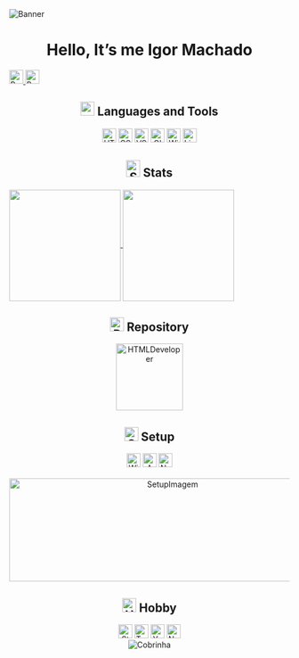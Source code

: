 <style>
  a {
  pointer-events: none;
}
</style>

<img alt="Banner" src="https://wallpaperaccess.com/full/8351209.gif"/>

<h1 align=center>
<!--    <img alt="Hello" width="30" height="30" src="https://emoji.gg/assets/emoji/4708_Pikachu_Hello.gif"/> --> 
   Hello, It’s me Igor Machado
<!--   <img alt="Hello" width="30" height="30" src="https://emoji.gg/assets/emoji/4708_Pikachu_Hello.gif"/>  --> 
</h1> 

<a href="https://www.linkedin.com/in/souzalift/" target="_blank"> 
   <img alt="BagLinkedin" src="https://img.shields.io/badge/LinkedIn-0077B5?style=for-the-badge&logo=linkedin&logoColor=white" height="25"/>
</a>
<a href="https://github.com/souzalift" target="_blank"> 
   <img alt="BagGithub" src="https://img.shields.io/badge/GitHub-100000?style=for-the-badge&logo=github&logoColor=white" height="25">
</a>
<!--
<div>
  <dl>
    <dt>⚔️ Systems Analyst .NET PL at Welcome the Future;</dt>
    <dt>🎓 Technical in systems development at SENAI CIMATEC;</dt>
    <dt>💹 Competency in C#, ASP.NET MVC, ASP.NET CORE, WEB API;</dt>
    <dt>💻 Currently studying Dotnet and C#;</dt>
  </dl>
</div>
<br>
 --> 
<div align="center">
  <h2><img src="https://emoji.discord.st/emojis/afadae59-17dd-4217-bf4f-f3ae92f27ab6.gif" width="25" height="25"> Languages and Tools</h2>
  <img alt="HTML5" src="https://img.shields.io/static/v1?style=for-the-badge&message=HTML5&color=E34F26&logo=HTML5&logoColor=FFFFFF&label=" height="25"/>
  <img alt="CSS3" src="https://img.shields.io/static/v1?style=for-the-badge&message=CSS3&color=1572B6&logo=CSS3&logoColor=FFFFFF&label=" height="25"/>
  <img alt="VSC" src="https://img.shields.io/badge/Visual_Studio_Code-0078D4?style=for-the-badge&logo=visual%20studio%20code&logoColor=white" height="25"/>
  <img alt="GIT" src="https://img.shields.io/badge/Git-F05032?style=for-the-badge&logo=git&logoColor=white" height="25"/>
  <img alt="Windows" src="https://img.shields.io/badge/Windows-0078D6?style=for-the-badge&logo=windows&logoColor=white" height="25"/>
  <img alt="Linux" src="https://img.shields.io/badge/Linux-FCC624?style=for-the-badge&logo=linux&logoColor=black" height="25"/>
</div>

<h2 align="center"><img alt="Status" src="https://emoji.gg/assets/emoji/4023-nitro.gif" width="25" height="30"> Stats</h2>

   <a href="https://github.com/Souzalift">
    <img align="center" height=200px src="https://github-readme-stats-git-masterrstaa-rickstaa.vercel.app/api?username=Souzalift&count_private=false&show_icons=true&locale=en&theme=dark#gh-dark-mode-only)](https://github.com/souzalift/github-readme-stats#gh-dark-mode-only)" />
  </a>
  <a href="https://github.com/Souzalift">
    <img align="center" height=200px src="https://github-readme-stats-git-masterrstaa-rickstaa.vercel.app/api/top-langs/?username=Souzalift&count_private=false&layout=compact&show_icons=true&locale=en&&theme=dark#gh-dark-mode-only&langs_count=8)](https://github.com/souzalift/github-readme-stats#gh-dark-mode-only)"/>
  </a>  


<h2 align="center"><img alt="Repositorio" src="https://emoji.discord.st/emojis/aea6b19d-1ebb-42b9-98d6-4136ff2ede45.gif" width="25" height="25"/> Repository</h2>
<div align="center"> 
   <a href="https://github.com/souzalift/HTML-Developer">
    <img alt="HTMLDeveloper" height="120em" src="https://github-readme-stats-git-masterrstaa-rickstaa.vercel.app/api/pin/?username=Souzalift&show_owner=true&repo=HTML-Developer&count_private=false&theme=dark"/>
  </a>
</div>

<h2 align="center"><img alt="Setup" src="https://emoji.discord.st/emojis/f81e2ca1-34e1-4192-ae1f-0c55c470f601.gif" width="25" height="25"> Setup</h2>
<div align="center">
   <img alt="Windows" src="https://img.shields.io/badge/Windows-11-0078D6?style=for-the-badge&logo=windows&logoColor=white" height="25"/>
   <img alt="Amd" src="https://img.shields.io/badge/INTEL-i5_8400-0068B5?style=for-the-badge&logo=intel&logoColor=white" height="25"/>
   <img alt="Nvidia" src="https://img.shields.io/badge/NVIDIA-RTX_3060-76B900?style=for-the-badge&logo=nvidia&logoColor=white" height="25"/>
</div>
<br>
<div align="center">
   <img alt="SetupImagem" src="https://steamuserimages-a.akamaihd.net/ugc/353899007316786697/0D43E10D50F4D45471E7B95EA7FBF435A0876614/?imw=5000&imh=5000&ima=fit&impolicy=Letterbox&imcolor=%23000000&letterbox=false" width="571" height="185">
</div>

<h2 align="center"><img alt="Hobby" src="https://emoji.discord.st/emojis/5b559c94-0c62-403a-accf-2a406eeb16cb.gif" width="25" height="25"> Hobby</h2>
<div align="center">
  <img alt="Steam" src="https://img.shields.io/badge/Steam-000000?style=for-the-badge&logo=steam&logoColor=white" height="25"/>
  <img alt="Twitch" src="https://img.shields.io/badge/Twitch-9146FF?style=for-the-badge&logo=twitch&logoColor=white" height="25"/>
  <img alt="Youtube" src="https://img.shields.io/badge/YouTube-FF0000?style=for-the-badge&logo=youtube&logoColor=white" height="25"/>
  <img alt="Netflix" src="https://img.shields.io/badge/Netflix-E50914?style=for-the-badge&logo=netflix&logoColor=white" height="25"/>
</div>

<div align="center">
   <img alt="Cobrinha" src="https://raw.githubusercontent.com/Souzalift/Souzalift/output/github-contribution-grid-snake.svg"/>
</div>


